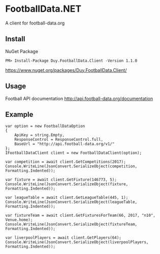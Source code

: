 # FootballData.NET
A client for football-data.org

## Install
NuGet Package
```
PM> Install-Package Duy.FootballData.Client -Version 1.1.0
```
https://www.nuget.org/packages/Duy.FootballData.Client/

## Usage
Football API documentation
http://api.football-data.org/documentation

## Example
```
var option = new FootballDataOption
{
	ApiKey = string.Empty,
	ResponseControl = ResponseControl.full,
	BaseUrl = "http://api.football-data.org/v1/"
};
IFootballDataClient client = new FootballDataClient(option);

var competition = await client.GetCompetitions(2017);
Console.WriteLine(JsonConvert.SerializeObject(competition, Formatting.Indented));

var fixture = await client.GetFixture(146773, 5);
Console.WriteLine(JsonConvert.SerializeObject(fixture, Formatting.Indented));

var leagueTable = await client.GetLeagueTable(445, 1);
Console.WriteLine(JsonConvert.SerializeObject(leagueTable, Formatting.Indented));

var fixtureTeam = await client.GetFixturesForTeam(66, 2017, "n10", Venue.home);
Console.WriteLine(JsonConvert.SerializeObject(fixtureTeam, Formatting.Indented));

var liverpoolPlayers = await client.GetPlayers(64);
Console.WriteLine(JsonConvert.SerializeObject(liverpoolPlayers, Formatting.Indented));
```